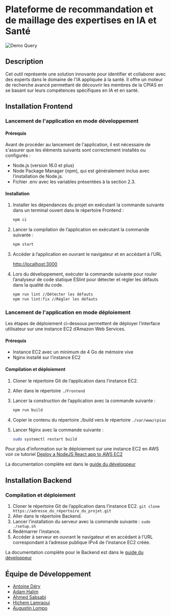# Plateforme de recommandation et de maillage des expertises en IA et Santé

![Demo Query](https://github.com/CPIAS/Research_Engine_Healthcare_AI/blob/main/demo-1.gif?raw=true)

## Description

Cet outil représente une solution innovante pour identifier et collaborer avec des experts dans le domaine de l'IA appliquée à la santé. Il offre un moteur de recherche avancé permettant de découvrir les membres de la CPIAS en se basant sur leurs compétences spécifiques en IA et en santé.

## Installation Frontend

### Lancement de l'application en mode développement

#### Prérequis

Avant de procéder au lancement de l'application, il est nécessaire de s'assurer que les éléments suivants sont correctement installés ou configurés :

- Node.js (version 16.0 et plus)
- Node Package Manager (npm), qui est généralement inclus avec l’installation de Node.js.
- Fichier .env avec les variables présentées à la section 2.3.

#### Installation

1. Installer les dépendances du projet en exécutant la commande suivante dans un terminal
ouvert dans le répertoire Frontend :

    ```bash
    npm ci
    ```

2. Lancer la compilation de l’application en exécutant la commande suivante :

    ```bash
    npm start
    ```

3. Accéder à l’application en ouvrant le navigateur et en accédant à l’URL

    <http://localhost:3000>

4. Lors du développement, exécuter la commande suivante pour rouler l’analyseur de code statique ESlint pour détecter et régler les défauts dans la qualité du code.

    ```bash
    npm run lint //Détecter les défauts
    npm run lint:fix //Régler les défauts
    ```

### Lancement de l'application en mode déploiement

Les étapes de déploiement ci-dessous permettent de déployer l’interface utilisateur sur une
instance EC2 d’Amazon Web Services.

#### Prérequis

- Instance EC2 avec un minimum de 4 Go de mémoire vive
- Nginx installé sur l’instance EC2

#### Compilation et déploiement

1. Cloner le répertoire Git de l’application dans l’instance EC2.
2. Aller dans le répertoire `./Frontend`
3. Lancer la construction de l’application avec la commande suivante :

    ```bash
    npm run build
    ```

4. Copier le contenu du répertoire ./build vers le répertoire `./var/www/cpias`
5. Lancer Nginx avec la commande suivante :

    ```bash
    sudo systemctl restart build
    ```

Pour plus d'information sur le déploiement sur une instance EC2 en AWS voir ce tutoriel  [Deploy a NodeJS React app to AWS EC2](https://www.youtube.com/watch?v=rE8mJ1OYjmM)

La documentation complète est dans le [guide du développeur](https://github.com/CPIAS/Research_Engine_Healthcare_AI/blob/main/Guide_d%C3%A9veloppeur.pdf)

## Installation Backend

### Compilation et déploiement

1. Cloner le répertoire Git de l’application dans l’instance EC2.
`git clone https://adresse_du_répertoire_du_projet.git`
2. Aller dans le répertoire Backend.
3. Lancer l’installation du serveur avec la commande suivante :
`sudo ./setup.sh`
4. Redémarrer l’instance.
5. Accéder à serveur en ouvrant le navigateur et en accédant à l’URL correspondant à l’adresse
publique IPv4 de l’instance EC2 créée.

La documentation complète pour le Backend est dans le [guide du développeur](https://github.com/CPIAS/Research_Engine_Healthcare_AI/blob/main/Guide_d%C3%A9veloppeur.pdf)

## Équipe de Développement

- [Antoine Déry](mailto:antoine-1.dery@polymtl.ca)
- [Adam Halim](mailto:adam.halim@polymtl.ca)
- [Ahmed Sabsabi](mailto:ahmed.sabsabi@polymtl.ca)
- [Hichem Lamraoui](mailto:hichem.lamraoui@polymtl.ca)
- [Augustin Lompo](mailto:diassibo-kani-fares.lompo@polymtl.ca)

